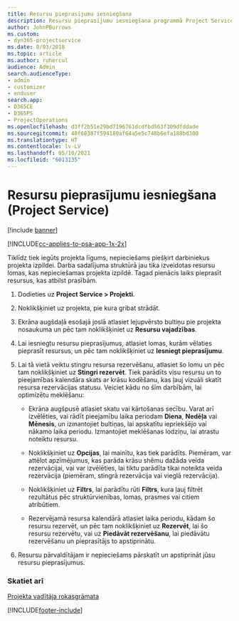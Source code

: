 ```yaml
---
title: Resursu pieprasījumu iesniegšana
description: Resursu pieprasījumu iesniegšana programmā Project Service
author: JohnPBurrows
ms.custom:
- dyn365-projectservice
ms.date: 8/03/2018
ms.topic: article
ms.author: ruhercul
audience: Admin
search.audienceType:
- admin
- customizer
- enduser
search.app:
- D365CE
- D365PS
- ProjectOperations
ms.openlocfilehash: d3ff2b51e29bd7196761dcdfbd563f309dfddade
ms.sourcegitcommit: 40f68387f594180af64a5e5c748b6efa188bd300
ms.translationtype: HT
ms.contentlocale: lv-LV
ms.lasthandoff: 05/10/2021
ms.locfileid: "6013135"
---
```

# <a name="submit-resource-requests-project-service"></a>Resursu pieprasījumu iesniegšana (Project Service)

[!include [banner](../includes/psa-now-project-operations.md)]

[!INCLUDE[cc-applies-to-psa-app-1x-2x](../includes/cc-applies-to-psa-app-1x-2x.md)]

Tiklīdz tiek iegūts projekta līgums, nepieciešams piešķirt darbiniekus projekta izpildei. Darba sadalījuma struktūrā jau tika izveidotas resursu lomas, kas nepieciešamas projekta izpildē. Tagad pienācis laiks pieprasīt resursus, kas atbilst prasībām.  
  
1.  Dodieties uz **Project Service > Projekti**.  
  
2.  Noklikšķiniet uz projekta, pie kura gribat strādāt.  
  
3.  Ekrāna augšdaļā esošajā joslā atlasiet lejupvērsto bultiņu pie projekta nosaukuma un pēc tam noklikšķiniet uz **Resursu vajadzības**.  
  
4.  Lai iesniegtu resursu pieprasījumus, atlasiet lomas, kurām vēlaties pieprasīt resursus, un pēc tam noklikšķiniet uz **Iesniegt pieprasījumu**.  
  
5.  Lai tā vietā veiktu stingru resursa rezervēšanu, atlasiet šo lomu un pēc tam noklikšķiniet uz **Stingri rezervēt**. Tiek parādīts visu resursu un to pieejamības kalendāra skats ar krāsu kodēšanu, kas ļauj vizuāli skatīt resursa rezervācijas statusu. Veiciet kādu no šīm darbībām, lai optimizētu meklēšanu:  
  
    -   Ekrāna augšpusē atlasiet skatu vai kārtošanas secību. Varat arī izvēlēties, vai rādīt pieejamību laika periodam **Diena**, **Nedēļa** vai **Mēnesis**, un izmantojiet bultiņas, lai apskatītu iepriekšējo vai nākamo laika periodu. Izmantojiet meklēšanas lodziņu, lai atrastu noteiktu resursu.  
  
    -   Noklikšķiniet uz **Opcijas**, lai mainītu, kas tiek parādīts. Piemēram, var attēlot apzīmējumus, kas parāda krāsu shēmu dažāda veida rezervācijai, vai var izvēlēties, lai tiktu parādīta tikai noteikta veida rezervācija (piemēram, stingrā rezervācija vai vieglā rezervācija).  
  
    -   Noklikšķiniet uz **Filtrs**, lai parādītu rūti **Filtrs**, kura ļauj filtrēt rezultātus pēc struktūrvienības, lomas, prasmes vai citiem atribūtiem.  
  
    -   Rezervējamā resursa kalendārā atlasiet laika periodu, kādam šo resursu rezervēt, un pēc tam noklikšķiniet uz **Rezervēt**, lai šo resursu rezervētu, vai uz **Piedāvāt rezervēšanu**, lai piedāvātu rezervēšanu un pieprasītājs to apstiprinātu.  
  
6.  Resursu pārvaldītājam ir nepieciešams pārskatīt un apstiprināt jūsu resursu pieprasījumus.  
  
### <a name="see-also"></a>Skatiet arī  
 [Projekta vadītāja rokasgrāmata](../psa/project-manager-guide.md)


[!INCLUDE[footer-include](../includes/footer-banner.md)]